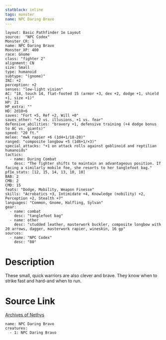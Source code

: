 ```yaml
---
statblock: inline
tags: monster
name: NPC Daring Bravo
---
```

```statblock
layout: Basic Pathfinder 1e Layout
source:  "NPC Codex"
Monster_CR: 1
name: NPC Daring Bravo
Monster_XP: 400
race: Gnome
class: "fighter 2"
alignment: CN
size: Small
type: humanoid
subtype: "(gnome)"
INI: +2
perception: +2
senses: "low-light vision"
AC: "18, touch 14, flat-footed 15 (armor +3, dex +2, dodge +1, shield +1, size +1)"
HP: 21
HP_extra: ""
HD: 2d10+6
saves: "Fort +5, Ref +2, Will +0"
saves_other: "+2 vs. illusions, +1 vs. fear"
defensive_abilities: "bravery +1, defensive training (+4 dodge bonus to AC vs. giants)"
speed: "20 ft."
melee: "mwk rapier +6 (1d4+1/18-20)"
ranged: "composite longbow +5 (1d6+1/×3)"
special_attacks: "+1 on attack rolls against goblinoid and reptilian humanoids"
tactics:
  - name: During Combat
    desc: "The fighter shifts to maintain an advantageous position. If facing a similarly mobile foe, she resorts to her tanglefoot bag."
pf1e_stats: [12, 15, 14, 13, 10, 10]
BAB: 2
CMB: 2
CMD: 15
feats: "Dodge, Mobility, Weapon Finesse"
skills: "Acrobatics +3, Intimidate +4, Knowledge (nobility) +2, Perception +2, Stealth +7"
languages: "Common, Gnome, Halfling, Sylvan"
gear:
  - name: combat
    desc: "tanglefoot bag"
  - name: other
    desc: "studded leather, masterwork buckler, composite longbow with 20 arrows, dagger, masterwork rapier, wineskin, 16 gp"
sources:
  - name: "NPC Codex"
    desc: "80"
```
# Description
These small, quick warriors are also clever and brave. They know when to strike fast and hard-and when to run.
# Source Link
[Archives of Nethys](https://aonprd.com/NPCDisplay.aspx?ItemName=Daring%20Bravo)
```encounter-table
name: NPC Daring Bravo
creatures:
  - 1: NPC Daring Bravo
```
